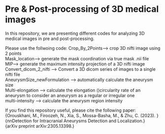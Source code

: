 # Pre & Post-processing of 3D medical images
In this repository, we are presenting different codes for analyzing 3D medical images in pre and post-processing. 

Please use the follwoing code: 
Crop_By_2Points--> crop 3D nifti image using 2 points </br>
Mask_location--> generate the mask coordination via true mask .nii file </br>
MIP--> generate the maximum intensity projection of a 3D nifti image </br>
Convert_dicom_2_nifti --> Convert a 3D dicom series of images to a single nifti file  </br>
AneurysmSize_newFormulation --> automatically calculate the aneurysm size </br>
Multi-elongation --> calculate the elongation ()circularity rate of an aneurysm to consider an aneurysm as a regular or irregular one  </br>
multi-intensity --> calculate the aneurysm region intensity  </br>

If you find this repository useful, please cite the following paper: </br>
{Orouskhani, M., Firoozeh, N., Xia, S., Mossa-Basha, M., & Zhu, C. (2023). } </br>
{nnDetection for Intracranial Aneurysms Detection and Localization.} </br>
{arXiv preprint arXiv:2305.13398.}
